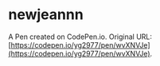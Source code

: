 # newjeannn

A Pen created on CodePen.io. Original URL: [https://codepen.io/yg2977/pen/wvXNVJe](https://codepen.io/yg2977/pen/wvXNVJe).

